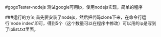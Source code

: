 #gogoTester-nodejs
测试google可用Ip，使用nodejs实现，简单的程序

###运行的方法
首先要安装了nodejs，然后把代码clone下来，在命令行运行'node index'即可，得到5个（这个数量可以在程序中修改）可以用的ip是写到了iplist.txt里面。
